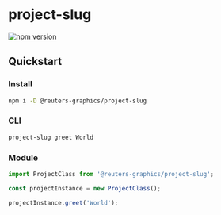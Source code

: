 # project-slug

[![npm version](https://badge.fury.io/js/%40reuters-graphics%2Fproject-slug.svg)](https://badge.fury.io/js/%40reuters-graphics%2Fproject-slug)

## Quickstart

### Install

```bash
npm i -D @reuters-graphics/project-slug
```

### CLI

```bash
project-slug greet World
```

### Module

```javascript
import ProjectClass from '@reuters-graphics/project-slug';

const projectInstance = new ProjectClass();

projectInstance.greet('World');
```
